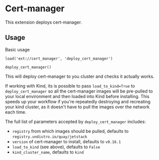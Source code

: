 # Cert-manager

This extension deploys cert-manager.

## Usage

Basic usage

```
load('ext://cert_manager', 'deploy_cert_manager')

deploy_cert_manager()
```

This will deploy cert-manager to you cluster and checks it actually works.

If working with Kind, its is possible to pass `load_to_kind=True` to `deploy_cert_manager` so
all the cert-manager images will be pre-pulled to your local environment and then loaded into Kind before installing. 
This speeds up your workflow if you're repeatedly destroying and recreating your kind cluster, as it doesn't
have to pull the images over the network each time.

The full list of parameters accepted by `deploy_cert_manager` includes:
- `registry` from which images should be pulled, defaults to `registry.undistro.io/quay/jetstack`
- `version` of cert-manager to install, defaults to `v0.16.1`
- `load_to_kind` (see above), defaults to `False`
- `kind_cluster_name`, defaults to `kind`
